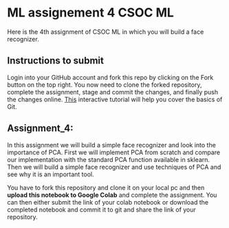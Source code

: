 # ML assignement 4 CSOC ML
Here is the 4th assignment of CSOC ML in which you will build a face recognizer.

## Instructions to submit

Login into your GitHub account and fork this repo by clicking on the Fork button on the top right. You now need to clone the forked repository, complete the assignment, stage and commit the changes, and finally push the changes online. [This](https://try.github.io) interactive tutorial will help you cover the basics of Git.

## Assignment_4:
In this assignment we will build a simple face recognizer and look into the importance of PCA. First we will implement PCA from scratch and compare our implementation with the standard PCA function available in sklearn. Then we will build a simple face recognizer and use techniques of PCA and see why it is an important tool.

You have to fork this repository and clone it on your local pc and then **upload this notebook to Google Colab** and complete the assignment. You can then either submit the link of your colab notebook or download the completed notebook and commit it to git and share the link of your repository.


